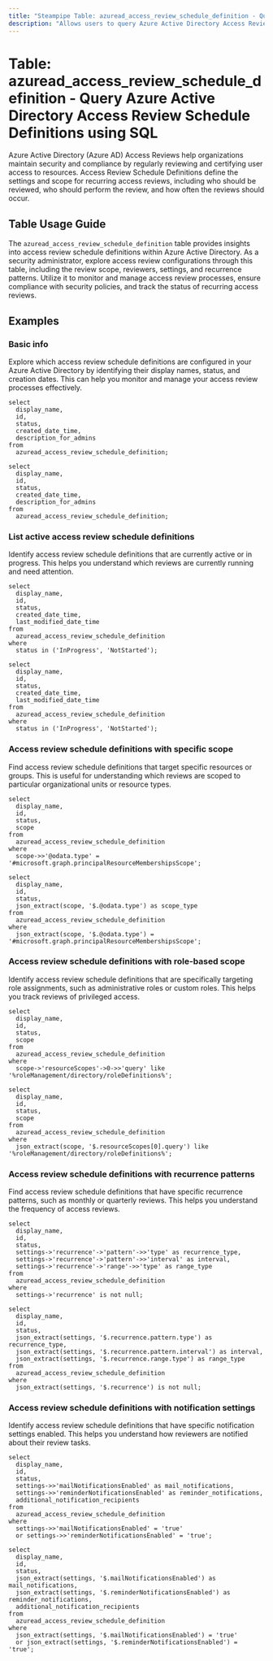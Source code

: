 ```yaml
---
title: "Steampipe Table: azuread_access_review_schedule_definition - Query Azure Active Directory Access Review Schedule Definitions using SQL"
description: "Allows users to query Azure Active Directory Access Review Schedule Definitions, specifically to get information about recurring access reviews configured in the Azure AD tenant."
---
```


# Table: azuread_access_review_schedule_definition - Query Azure Active Directory Access Review Schedule Definitions using SQL

Azure Active Directory (Azure AD) Access Reviews help organizations maintain security and compliance by regularly reviewing and certifying user access to resources. Access Review Schedule Definitions define the settings and scope for recurring access reviews, including who should be reviewed, who should perform the review, and how often the reviews should occur.

## Table Usage Guide

The `azuread_access_review_schedule_definition` table provides insights into access review schedule definitions within Azure Active Directory. As a security administrator, explore access review configurations through this table, including the review scope, reviewers, settings, and recurrence patterns. Utilize it to monitor and manage access review processes, ensure compliance with security policies, and track the status of recurring access reviews.

## Examples

### Basic info
Explore which access review schedule definitions are configured in your Azure Active Directory by identifying their display names, status, and creation dates. This can help you monitor and manage your access review processes effectively.

```sql+postgres
select
  display_name,
  id,
  status,
  created_date_time,
  description_for_admins
from
  azuread_access_review_schedule_definition;
```

```sql+sqlite
select
  display_name,
  id,
  status,
  created_date_time,
  description_for_admins
from
  azuread_access_review_schedule_definition;
```

### List active access review schedule definitions
Identify access review schedule definitions that are currently active or in progress. This helps you understand which reviews are currently running and need attention.

```sql+postgres
select
  display_name,
  id,
  status,
  created_date_time,
  last_modified_date_time
from
  azuread_access_review_schedule_definition
where
  status in ('InProgress', 'NotStarted');
```

```sql+sqlite
select
  display_name,
  id,
  status,
  created_date_time,
  last_modified_date_time
from
  azuread_access_review_schedule_definition
where
  status in ('InProgress', 'NotStarted');
```

### Access review schedule definitions with specific scope
Find access review schedule definitions that target specific resources or groups. This is useful for understanding which reviews are scoped to particular organizational units or resource types.

```sql+postgres
select
  display_name,
  id,
  status,
  scope
from
  azuread_access_review_schedule_definition
where
  scope->>'@odata.type' = '#microsoft.graph.principalResourceMembershipsScope';
```

```sql+sqlite
select
  display_name,
  id,
  status,
  json_extract(scope, '$.@odata.type') as scope_type
from
  azuread_access_review_schedule_definition
where
  json_extract(scope, '$.@odata.type') = '#microsoft.graph.principalResourceMembershipsScope';
```

### Access review schedule definitions with role-based scope
Identify access review schedule definitions that are specifically targeting role assignments, such as administrative roles or custom roles. This helps you track reviews of privileged access.

```sql+postgres
select
  display_name,
  id,
  status,
  scope
from
  azuread_access_review_schedule_definition
where
  scope->'resourceScopes'->0->>'query' like '%roleManagement/directory/roleDefinitions%';
```

```sql+sqlite
select
  display_name,
  id,
  status,
  scope
from
  azuread_access_review_schedule_definition
where
  json_extract(scope, '$.resourceScopes[0].query') like '%roleManagement/directory/roleDefinitions%';
```

### Access review schedule definitions with recurrence patterns
Find access review schedule definitions that have specific recurrence patterns, such as monthly or quarterly reviews. This helps you understand the frequency of access reviews.

```sql+postgres
select
  display_name,
  id,
  status,
  settings->'recurrence'->'pattern'->>'type' as recurrence_type,
  settings->'recurrence'->'pattern'->>'interval' as interval,
  settings->'recurrence'->'range'->>'type' as range_type
from
  azuread_access_review_schedule_definition
where
  settings->'recurrence' is not null;
```

```sql+sqlite
select
  display_name,
  id,
  status,
  json_extract(settings, '$.recurrence.pattern.type') as recurrence_type,
  json_extract(settings, '$.recurrence.pattern.interval') as interval,
  json_extract(settings, '$.recurrence.range.type') as range_type
from
  azuread_access_review_schedule_definition
where
  json_extract(settings, '$.recurrence') is not null;
```

### Access review schedule definitions with notification settings
Identify access review schedule definitions that have specific notification settings enabled. This helps you understand how reviewers are notified about their review tasks.

```sql+postgres
select
  display_name,
  id,
  status,
  settings->>'mailNotificationsEnabled' as mail_notifications,
  settings->>'reminderNotificationsEnabled' as reminder_notifications,
  additional_notification_recipients
from
  azuread_access_review_schedule_definition
where
  settings->>'mailNotificationsEnabled' = 'true'
  or settings->>'reminderNotificationsEnabled' = 'true';
```

```sql+sqlite
select
  display_name,
  id,
  status,
  json_extract(settings, '$.mailNotificationsEnabled') as mail_notifications,
  json_extract(settings, '$.reminderNotificationsEnabled') as reminder_notifications,
  additional_notification_recipients
from
  azuread_access_review_schedule_definition
where
  json_extract(settings, '$.mailNotificationsEnabled') = 'true'
  or json_extract(settings, '$.reminderNotificationsEnabled') = 'true';
```
